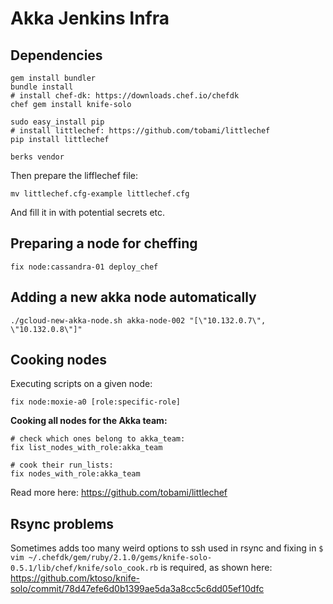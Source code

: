 Akka Jenkins Infra
==================

Dependencies
------------

```
gem install bundler
bundle install
# install chef-dk: https://downloads.chef.io/chefdk
chef gem install knife-solo

sudo easy_install pip
# install littlechef: https://github.com/tobami/littlechef
pip install littlechef

berks vendor
```

Then prepare the lifflechef file:

```
mv littlechef.cfg-example littlechef.cfg
```

And fill it in with potential secrets etc.

Preparing a node for cheffing
-------------

```
fix node:cassandra-01 deploy_chef
```

Adding a new akka node automatically
------------------------------------

```
./gcloud-new-akka-node.sh akka-node-002 "[\"10.132.0.7\", \"10.132.0.8\"]"
```

Cooking nodes
-------------

Executing scripts on a given node:

```
fix node:moxie-a0 [role:specific-role]
```

**Cooking all nodes for the Akka team:**

```
# check which ones belong to akka_team:
fix list_nodes_with_role:akka_team

# cook their run_lists:
fix nodes_with_role:akka_team
```

Read more here: https://github.com/tobami/littlechef

Rsync problems
--------------
Sometimes adds too many weird options to ssh used in rsync and fixing in
`$ vim ~/.chefdk/gem/ruby/2.1.0/gems/knife-solo-0.5.1/lib/chef/knife/solo_cook.rb` is required,
as shown here: https://github.com/ktoso/knife-solo/commit/78d47efe6d0b1399ae5da3a8cc5c6dd05ef10dfc
